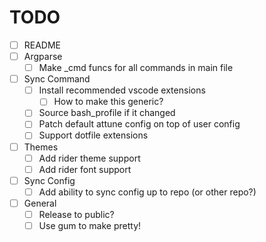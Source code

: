 # TODO
- [ ] README
- [ ] Argparse
    - [ ] Make _cmd funcs for all commands in main file
- [ ] Sync Command
    - [ ] Install recommended vscode extensions
        - [ ] How to make this generic?
    - [ ] Source bash_profile if it changed
    - [ ] Patch default attune config on top of user config
    - [ ] Support dotfile extensions
- [ ] Themes
    - [ ] Add rider theme support
    - [ ] Add rider font support
- [ ] Sync Config
    - [ ] Add ability to sync config up to repo (or other repo?)
- [ ] General
    - [ ] Release to public?
    - [ ] Use gum to make pretty!